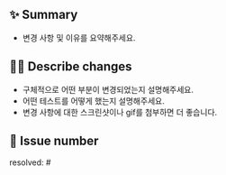 ## ✨ Summary

-   변경 사항 및 이유를 요약해주세요.

## ✍🏻 Describe changes

-   구체적으로 어떤 부분이 변경되었는지 설명해주세요.
-   어떤 테스트를 어떻게 했는지 설명해주세요.
-   변경 사항에 대한 스크린샷이나 gif를 첨부하면 더 좋습니다.

## 📌 Issue number

resolved: #